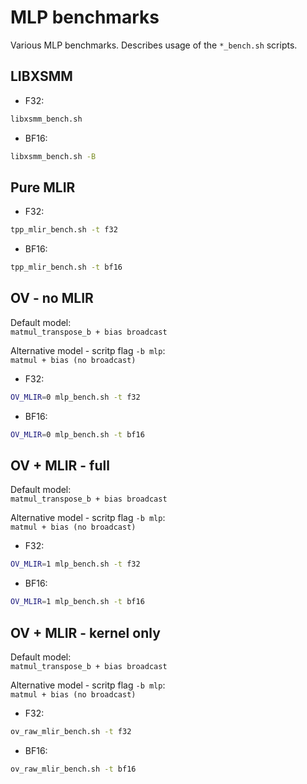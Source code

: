 # MLP benchmarks

Various MLP benchmarks.
Describes usage of the `*_bench.sh` scripts.

## LIBXSMM
- F32:
```bash
libxsmm_bench.sh
```
- BF16:
```bash
libxsmm_bench.sh -B
```

## Pure MLIR
- F32:
```bash
tpp_mlir_bench.sh -t f32
```
- BF16:
```bash
tpp_mlir_bench.sh -t bf16
```

## OV - no MLIR
Default model:\
`matmul_transpose_b + bias broadcast`

Alternative model - scritp flag `-b mlp`:\
`matmul + bias (no broadcast)`

- F32:
```bash
OV_MLIR=0 mlp_bench.sh -t f32
```
- BF16:
```bash
OV_MLIR=0 mlp_bench.sh -t bf16
```

## OV + MLIR - full
Default model:\
`matmul_transpose_b + bias broadcast`

Alternative model - scritp flag `-b mlp`:\
`matmul + bias (no broadcast)`

- F32:
```bash
OV_MLIR=1 mlp_bench.sh -t f32
```
- BF16:
```bash
OV_MLIR=1 mlp_bench.sh -t bf16
```

## OV + MLIR - kernel only
Default model:\
`matmul_transpose_b + bias broadcast`

Alternative model - scritp flag `-b mlp`:\
`matmul + bias (no broadcast)`

- F32:
```bash
ov_raw_mlir_bench.sh -t f32
```
- BF16:
```bash
ov_raw_mlir_bench.sh -t bf16
```

